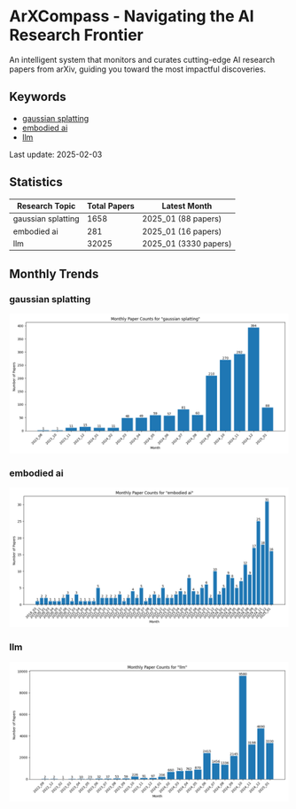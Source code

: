 # ArXCompass - Navigating the AI Research Frontier
An intelligent system that monitors and curates cutting-edge AI research papers from arXiv, guiding you toward the most impactful discoveries.

## Keywords

- [gaussian splatting](gaussian_splatting/)
- [embodied ai](embodied_ai/)
- [llm](llm/)

Last update: 2025-02-03

## Statistics

| Research Topic | Total Papers | Latest Month |
| --- | --- | --- |
| gaussian splatting | 1658 | 2025_01 (88 papers) |
| embodied ai | 281 | 2025_01 (16 papers) |
| llm | 32025 | 2025_01 (3330 papers) |

## Monthly Trends

### gaussian splatting

![Monthly Paper Counts for gaussian splatting](gaussian_splatting/monthly_stats.png)

### embodied ai

![Monthly Paper Counts for embodied ai](embodied_ai/monthly_stats.png)

### llm

![Monthly Paper Counts for llm](llm/monthly_stats.png)

